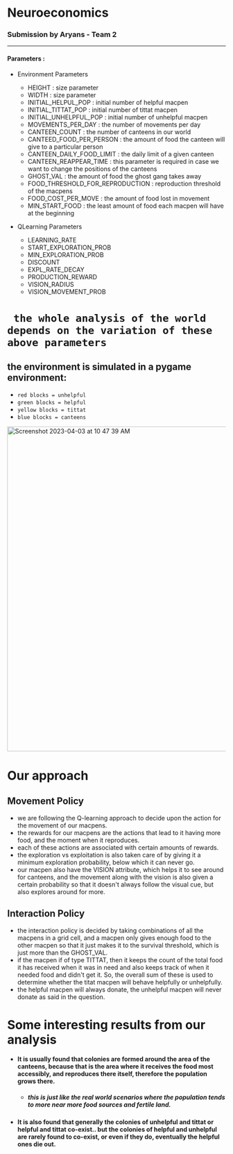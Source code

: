 # Neuroeconomics
### Submission by Aryans - Team 2
<hr/>

#### Parameters :
* Environment Parameters 
    - HEIGHT                          : size parameter
    - WIDTH                           : size parameter
    - INITIAL_HELPUL_POP              : initial number of helpful macpen
    - INITIAL_TITTAT_POP              : initial number of tittat macpen
    - INITIAL_UNHELPFUL_POP           : initial number of unhelpful macpen
    - MOVEMENTS_PER_DAY               : the number of movements per day
    - CANTEEN_COUNT                   : the number of canteens in our world
    - CANTEED_FOOD_PER_PERSON         : the amount of food the canteen will give to a particular person
    - CANTEEN_DAILY_FOOD_LIMIT        : the daily limit of a given canteen
    - CANTEEN_REAPPEAR_TIME           : this parameter is required in case we want to change the positions of the canteens
    - GHOST_VAL                       : the amount of food the ghost gang takes away
    - FOOD_THRESHOLD_FOR_REPRODUCTION : reproduction threshold of the macpens
    - FOOD_COST_PER_MOVE              : the amount of food lost in movement
    - MIN_START_FOOD                  : the least amount of food each macpen will have at the beginning

* QLearning Parameters
    - LEARNING_RATE
    - START_EXPLORATION_PROB
    - MIN_EXPLORATION_PROB 
    - DISCOUNT 
    - EXPL_RATE_DECAY 
    - PRODUCTION_REWARD 
    - VISION_RADIUS 
    - VISION_MOVEMENT_PROB

# ``` the whole analysis of the world depends on the variation of these above parameters```

## the environment is simulated in a pygame environment:
* `red blocks = unhelpful`
* `green blocks = helpful`
* `yellow blocks = tittat`
* `blue blocks = canteens`
<img width="748" alt="Screenshot 2023-04-03 at 10 47 39 AM" src="https://user-images.githubusercontent.com/99525836/229417701-7c58d635-0626-44f2-a86b-b042bcdae6b6.png">

# Our approach
## Movement Policy
- we are following the Q-learning approach to decide upon the action for the movement of our macpens.
- the rewards for our macpens are the actions that lead to it having more food, and the moment when it reproduces.
- each of these actions are associated with certain amounts of rewards.
- the exploration vs exploitation is also taken care of by giving it a minimum exploration probability, below which it can never go.
- our macpen also have the VISION attribute, which helps it to see around for canteens, and the movement along with the vision is also given a certain probability so that it doesn't always follow the visual cue, but also explores around for more.
## Interaction Policy
- the interaction policy is decided by taking combinations of all the macpens in a grid cell, and a macpen only gives enough food to the other macpen so that it just makes it to the survival threshold, which is just more than the GHOST_VAL.
- if the macpen if of type TITTAT, then it keeps the count of the total food it has received when it was in need and also keeps track of when it needed food and didn't get it. So, the overall sum of these is used to determine whether the titat macpen will behave helpfully or unhelpfully.
- the helpful macpen will always donate, the unhelpful macpen will never donate as said in the question.

# Some interesting results from our analysis
* #### It is usually found that colonies are formed around the area of the canteens, because that is the area where it receives the food most accessibly, and reproduces there itself, therefore the population grows there.
    - ##### this is just like the real world scenarios where the population tends to more near more food sources and fertile land.
* #### It is also found that generally the colonies of unhelpful and tittat or helpful and tittat co-exist.. but the colonies of helpful and unhelpful are rarely found to co-exist, or even if they do, eventually the helpful ones die out.
